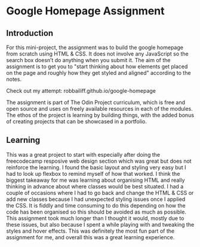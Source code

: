 # Google Homepage Assignment

## Introduction

For this mini-project, the assignment was to build the google homepage from scratch using HTML & CSS. It does not involve any JavaScript so the search box doesn’t do anything when you submit it. The aim of the assignment is to get you to "start thinking about how elements get placed on the page and roughly how they get styled and aligned" according to the notes. 

Check out my attempt: robbailiff.github.io/google-homepage

The assignment is part of The Odin Project curriculum, which is free and open source and uses on freely available resources in each of the modules. The ethos of the project is learning by building things, with the added bonus of creating projects that can be showcased in a portfolio.

## Learning

This was a great project to start with especially after doing the freecodecamp resposive web design section which was great but does not reinforce the learning. I found the basic layout and styling very easy but I had to look up flexbox to remind myself of how that worked. I think the biggest takeaway for me was learning about organising HTML and really thinking in advance about where classes would be best situated. I had a couple of occasions where I had to go back and change the HTML & CSS or add new classes because I had unexpected styling issues once I applied the CSS. It is fiddly and time consuming to do this depending on how the code has been organised so this should be avoided as much as possible. This assignment took much longer than I thought it would, mostly due to these issues, but also because I spent a while playing with and tweaking the styles and hover effects. This was definitely the most fun part of the assignment for me, and overall this was a great learning experience.
